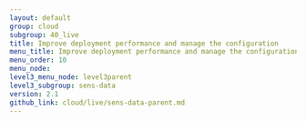 ```yaml
---
layout: default
group: cloud
subgroup: 40_live
title: Improve deployment performance and manage the configuration
menu_title: Improve deployment performance and manage the configuration
menu_order: 10
menu_node: 
level3_menu_node: level3parent
level3_subgroup: sens-data
version: 2.1
github_link: cloud/live/sens-data-parent.md
---
```


